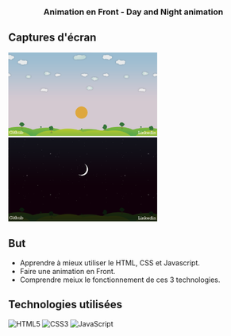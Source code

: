### <p align="center">Animation en Front - Day and Night animation</p>

## Captures d'écran
 
<img src="/images/screenjour.png" alt="screen jour" width="300px"> <img src="/images/screennuit.png" alt="screen nuit" width="300px">
 
## But
- Apprendre à mieux utiliser le HTML, CSS et Javascript.
- Faire une animation en Front.
- Comprendre meiux le fonctionnement de ces 3 technologies.

## Technologies utilisées

![HTML5](https://img.shields.io/badge/html5-%23E34F26.svg?style=for-the-badge&logo=html5&logoColor=white)
![CSS3](https://img.shields.io/badge/css3-%231572B6.svg?style=for-the-badge&logo=css3&logoColor=white)
![JavaScript](https://img.shields.io/badge/javascript-%23323330.svg?style=for-the-badge&logo=javascript&logoColor=%23F7DF1E)
